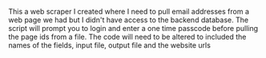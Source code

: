 This a web scraper I created where I need to pull email addresses from a web page we had but I didn't have access to the backend database. The script will prompt you to login and enter a one time passcode before pulling the page ids from a file.
The code will need to be altered to included the names of the fields, input file, output file and the website urls
